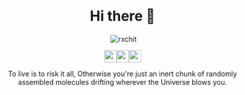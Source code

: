 <div align="center">

<h1 >Hi there 👋</h1>

<p>&nbsp;<img align="center" src="https://github-readme-stats.vercel.app/api?username=rxchit&show_icons=true&theme=tokyonight&locale=en" alt="rxchit" /></p>


<img src="https://img.icons8.com/plasticine/100/000000/rick-sanchez.png" width=25 /><img src="https://img.icons8.com/plasticine/100/000000/rick-sanchez.png" width=25 /><img src="https://img.icons8.com/plasticine/100/000000/rick-sanchez.png" width=25 />
<p>

To live is to risk it all, Otherwise you're just an inert chunk of randomly assembled molecules drifting wherever the Universe blows you.

</p>

</div>
